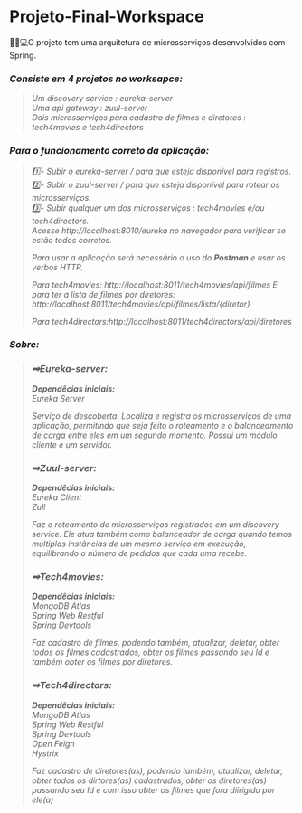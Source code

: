 # Projeto-Final-Workspace

👩‍💻💻O projeto tem uma arquitetura de microsserviços desenvolvidos com Spring.

<h3><b><i>Consiste em 4 projetos no worksapce:</b></em></h3>

<blockquote>
<p>
Um discovery service : eureka-server<br />
Uma api gateway : zuul-server<br />
Dois microsserviços para cadastro de filmes e diretores : tech4movies e tech4directors
</p>
</blockquote>


<h3><b><i>Para o funcionamento correto da aplicação:</b></em></h3>

<blockquote>
<p>
  1️⃣- Subir o eureka-server / para que esteja disponível para registros.<br />
  2️⃣- Subir o zuul-server / para que esteja disponível para rotear os microsserviços.<br />
  3️⃣- Subir qualquer um dos microsserviços : tech4movies e/ou tech4directors.<br />
  Acesse http://localhost:8010/eureka no navegador para verificar se estão todos corretos.
  
  Para usar a aplicação será necessário o uso do **Postman** e usar os verbos HTTP. 

  Para tech4movies: http://localhost:8011/tech4movies/api/filmes
  E para ter a lista de filmes por diretores: http://localhost:8011/tech4movies/api/filmes/lista/{diretor}

  Para tech4directors:http://localhost:8011/tech4directors/api/diretores
</p>
</blockquote>


<h3><b><i>Sobre:</b></em></h3>

<blockquote>
<h3><b><i>➡Eureka-server:</b></em></h3>
<b><i>Dependêcias iniciais:</b></em><br />
Eureka Server
</p>
Serviço de descoberta.
Localiza e registra os microsserviços de uma aplicação, permitindo que seja feito o roteamento e o balanceamento de carga entre eles em um segundo momento.
Possui um módulo cliente e um servidor.

<h3><b><i>➡Zuul-server:</b></em></h3>
<b><i>Dependêcias iniciais:</b></em><br />
Eureka Client<br />
Zull
</p>
Faz o roteamento de microsserviços registrados em um discovery service. Ele atua também como balanceador de carga quando temos múltiplas instâncias de um mesmo serviço em execução, equilibrando o número de pedidos que cada uma recebe.

<h3><b><i>➡Tech4movies:</b></em></h3>
<b><i>Dependêcias iniciais:</b></em><br />
MongoDB Atlas<br />
Spring Web Restful<br />
Spring Devtools
</p>
Faz cadastro de filmes, podendo também, atualizar, deletar, obter todos os filmes cadastrados, obter os filmes passando seu Id e também obter os filmes por diretores.

<h3><b><i>➡Tech4directors:</b></em></h3>
<b><i>Dependêcias iniciais:</b></em><br />
MongoDB Atlas<br />
Spring Web Restful<br />
Spring Devtools<br />
Open Feign<br />
Hystrix
</p>
Faz cadastro de diretores(as), podendo também, atualizar, deletar, obter todos os dirtores(as) cadastrados, obter os diretores(as) passando seu Id e com isso obter os filmes que fora diirigido por ele(a)


</blockquote>
